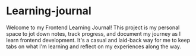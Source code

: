 # Learning-journal
Welcome to my Frontend Learning Journal! This project is my personal space to jot down notes, track progress, and document my journey as I learn frontend development. It's a casual and laid-back way for me to keep tabs on what I'm learning and reflect on my experiences along the way.
